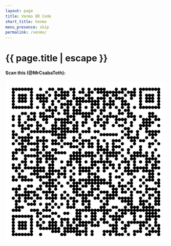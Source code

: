 ```yaml
---
layout: page
title: Venmo QR Code
short_title: Venmo
menu_presence: skip
permalink: /venmo/
---
```


<h1 class="page-title">{{ page.title | escape }}</h1>

<div class="section no-pad-bot" id="index-banner">
  <div class="container">
    <h4 class="header center blue-text text-darken-4">
      Scan this (@MrCsabaToth):
    </h4>
    <div class="row center">
      <img class="col s12" src="/img/venmo_qr.png">
    </div>
  </div>
</div>

<div class="divider"></div>
